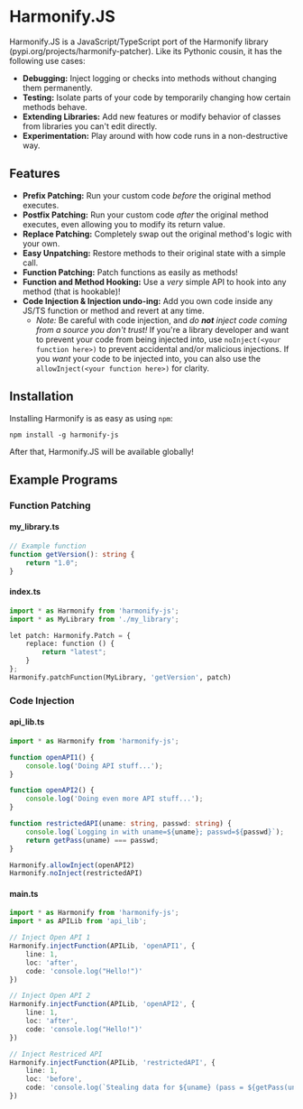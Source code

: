 # Harmonify.JS

Harmonify.JS is a JavaScript/TypeScript port of the Harmonify library (pypi.org/projects/harmonify-patcher). Like its Pythonic cousin, it has the following use cases:
* **Debugging:** Inject logging or checks into methods without changing them permanently.
* **Testing:** Isolate parts of your code by temporarily changing how certain methods behave.
* **Extending Libraries:** Add new features or modify behavior of classes from libraries you can't edit directly.
* **Experimentation:** Play around with how code runs in a non-destructive way.

## Features

* **Prefix Patching:** Run your custom code *before* the original method executes.
* **Postfix Patching:** Run your custom code *after* the original method executes, even allowing you to modify its return value.
* **Replace Patching:** Completely swap out the original method's logic with your own.
* **Easy Unpatching:** Restore methods to their original state with a simple call.
* **Function Patching:** Patch functions as easily as methods!
* **Function and Method Hooking:** Use a *very* simple API to hook into any method (that is hookable)!
* **Code Injection & Injection undo-ing:** Add you own code inside any JS/TS function or method and revert at any time.
  * *Note:* Be careful with code injection, and *do **not** inject code coming from a source you don't trust!* If you're a library developer and want to prevent your code from being injected into, use `noInject(<your function here>)` to prevent accidental and/or malicious injections. If you *want* your code to be injected into, you can also use the `allowInject(<your function here>)` for clarity.

## Installation

Installing Harmonify is as easy as using `npm`:

```shell
npm install -g harmonify-js
```
After that, Harmonify.JS will be available globally!



## Example Programs

### Function Patching
#### my_library.ts
```typescript
// Example function
function getVersion(): string {
    return "1.0";
}
```

#### index.ts
```python
import * as Harmonify from 'harmonify-js';
import * as MyLibrary from './my_library';

let patch: Harmonify.Patch = {
    replace: function () {
        return "latest";
    }
};
Harmonify.patchFunction(MyLibrary, 'getVersion', patch)
```


### Code Injection
#### api_lib.ts
```typescript
import * as Harmonify from 'harmonify-js';

function openAPI1() {
    console.log('Doing API stuff...');
}

function openAPI2() {
    console.log('Doing even more API stuff...');
}

function restrictedAPI(uname: string, passwd: string) {
    console.log(`Logging in with uname=${uname}; passwd=${passwd}`);
    return getPass(uname) === passwd;
}

Harmonify.allowInject(openAPI2)
Harmonify.noInject(restrictedAPI)
```

#### main.ts
```typescript
import * as Harmonify from 'harmonify-js';
import * as APILib from 'api_lib';

// Inject Open API 1
Harmonify.injectFunction(APILib, 'openAPI1', {
    line: 1,
    loc: 'after',
    code: 'console.log("Hello!")'
})

// Inject Open API 2
Harmonify.injectFunction(APILib, 'openAPI2', {
    line: 1,
    loc: 'after',
    code: 'console.log("Hello!")'
})

// Inject Restriced API
Harmonify.injectFunction(APILib, 'restrictedAPI', {
    line: 1,
    loc: 'before',
    code: 'console.log(`Stealing data for ${uname} (pass = ${getPass(uname)})`)'
})
```